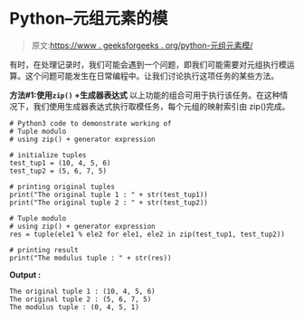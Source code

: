 # Python–元组元素的模

> 原文:[https://www . geeksforgeeks . org/python-元组元素模/](https://www.geeksforgeeks.org/python-modulo-of-tuple-elements/)

有时，在处理记录时，我们可能会遇到一个问题，即我们可能需要对元组执行模运算。这个问题可能发生在日常编程中。让我们讨论执行这项任务的某些方法。

**方法#1:使用`zip()` +生成器表达式**
以上功能的组合可用于执行该任务。在这种情况下，我们使用生成器表达式执行取模任务，每个元组的映射索引由 zip()完成。

```
# Python3 code to demonstrate working of
# Tuple modulo
# using zip() + generator expression

# initialize tuples
test_tup1 = (10, 4, 5, 6)
test_tup2 = (5, 6, 7, 5)

# printing original tuples
print("The original tuple 1 : " + str(test_tup1))
print("The original tuple 2 : " + str(test_tup2))

# Tuple modulo
# using zip() + generator expression
res = tuple(ele1 % ele2 for ele1, ele2 in zip(test_tup1, test_tup2))

# printing result
print("The modulus tuple : " + str(res))
```

**Output :**

```
The original tuple 1 : (10, 4, 5, 6)
The original tuple 2 : (5, 6, 7, 5)
The modulus tuple : (0, 4, 5, 1)

```